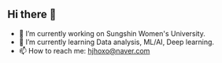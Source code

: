 ## Hi there 👋
- 🔭 I’m currently working on Sungshin Women's University.
- 🌱 I’m currently learning Data analysis, ML/AI, Deep learning.
- 📫 How to reach me: hjhoxo@naver.com
<!--
**hhjhhjh/hhjhhjh** is a ✨ _special_ ✨ repository because its `README.md` (this file) appears on your GitHub profile.

Here are some ideas to get you started:
- 🔭 I’m currently working on Sungshin Women's University.
- 🌱 I’m currently learning Data analysis, ML/AI, Deep learning.
- 📫 How to reach me: hjhoxo@naver.com
-->
